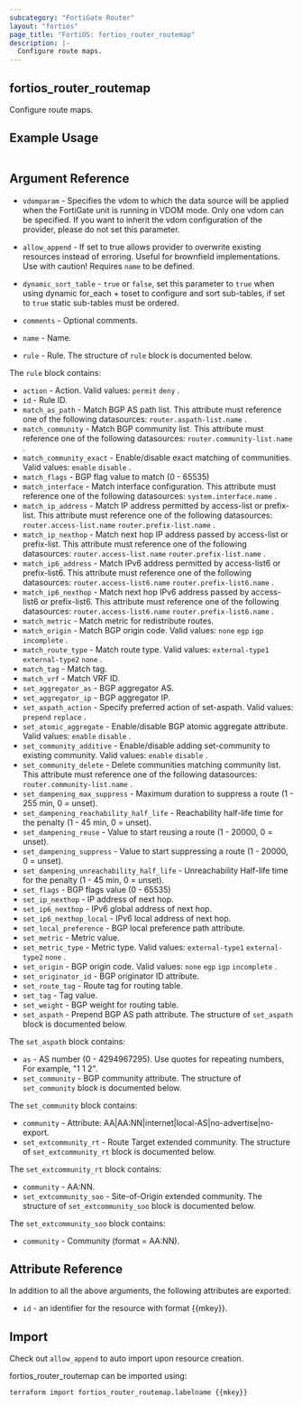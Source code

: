 ```yaml
---
subcategory: "FortiGate Router"
layout: "fortios"
page_title: "FortiOS: fortios_router_routemap"
description: |-
  Configure route maps.
---
```


## fortios_router_routemap
Configure route maps.

## Example Usage

```hcl

```

## Argument Reference
* `vdomparam` - Specifies the vdom to which the data source will be applied when the FortiGate unit is running in VDOM mode. Only one vdom can be specified. If you want to inherit the vdom configuration of the provider, please do not set this parameter.
* `allow_append` - If set to true allows provider to overwrite existing resources instead of erroring. Useful for brownfield implementations. Use with caution! Requires `name` to be defined.
* `dynamic_sort_table` - `true` or `false`, set this parameter to `true` when using dynamic for_each + toset to configure and sort sub-tables, if set to `true` static sub-tables must be ordered.

* `comments` - Optional comments.
* `name` - Name.
* `rule` - Rule. The structure of `rule` block is documented below.

The `rule` block contains:

* `action` - Action. Valid values: `permit` `deny` .
* `id` - Rule ID.
* `match_as_path` - Match BGP AS path list. This attribute must reference one of the following datasources: `router.aspath-list.name` .
* `match_community` - Match BGP community list. This attribute must reference one of the following datasources: `router.community-list.name` .
* `match_community_exact` - Enable/disable exact matching of communities. Valid values: `enable` `disable` .
* `match_flags` - BGP flag value to match (0 - 65535)
* `match_interface` - Match interface configuration. This attribute must reference one of the following datasources: `system.interface.name` .
* `match_ip_address` - Match IP address permitted by access-list or prefix-list. This attribute must reference one of the following datasources: `router.access-list.name` `router.prefix-list.name` .
* `match_ip_nexthop` - Match next hop IP address passed by access-list or prefix-list. This attribute must reference one of the following datasources: `router.access-list.name` `router.prefix-list.name` .
* `match_ip6_address` - Match IPv6 address permitted by access-list6 or prefix-list6. This attribute must reference one of the following datasources: `router.access-list6.name` `router.prefix-list6.name` .
* `match_ip6_nexthop` - Match next hop IPv6 address passed by access-list6 or prefix-list6. This attribute must reference one of the following datasources: `router.access-list6.name` `router.prefix-list6.name` .
* `match_metric` - Match metric for redistribute routes.
* `match_origin` - Match BGP origin code. Valid values: `none` `egp` `igp` `incomplete` .
* `match_route_type` - Match route type. Valid values: `external-type1` `external-type2` `none` .
* `match_tag` - Match tag.
* `match_vrf` - Match VRF ID.
* `set_aggregator_as` - BGP aggregator AS.
* `set_aggregator_ip` - BGP aggregator IP.
* `set_aspath_action` - Specify preferred action of set-aspath. Valid values: `prepend` `replace` .
* `set_atomic_aggregate` - Enable/disable BGP atomic aggregate attribute. Valid values: `enable` `disable` .
* `set_community_additive` - Enable/disable adding set-community to existing community. Valid values: `enable` `disable` .
* `set_community_delete` - Delete communities matching community list. This attribute must reference one of the following datasources: `router.community-list.name` .
* `set_dampening_max_suppress` - Maximum duration to suppress a route (1 - 255 min, 0 = unset).
* `set_dampening_reachability_half_life` - Reachability half-life time for the penalty (1 - 45 min, 0 = unset).
* `set_dampening_reuse` - Value to start reusing a route (1 - 20000, 0 = unset).
* `set_dampening_suppress` - Value to start suppressing a route (1 - 20000, 0 = unset).
* `set_dampening_unreachability_half_life` - Unreachability Half-life time for the penalty (1 - 45 min, 0 = unset).
* `set_flags` - BGP flags value (0 - 65535)
* `set_ip_nexthop` - IP address of next hop.
* `set_ip6_nexthop` - IPv6 global address of next hop.
* `set_ip6_nexthop_local` - IPv6 local address of next hop.
* `set_local_preference` - BGP local preference path attribute.
* `set_metric` - Metric value.
* `set_metric_type` - Metric type. Valid values: `external-type1` `external-type2` `none` .
* `set_origin` - BGP origin code. Valid values: `none` `egp` `igp` `incomplete` .
* `set_originator_id` - BGP originator ID attribute.
* `set_route_tag` - Route tag for routing table.
* `set_tag` - Tag value.
* `set_weight` - BGP weight for routing table.
* `set_aspath` - Prepend BGP AS path attribute. The structure of `set_aspath` block is documented below.

The `set_aspath` block contains:

* `as` - AS number (0 - 4294967295). Use quotes for repeating numbers, For example, "1 1 2".
* `set_community` - BGP community attribute. The structure of `set_community` block is documented below.

The `set_community` block contains:

* `community` - Attribute: AA|AA:NN|internet|local-AS|no-advertise|no-export.
* `set_extcommunity_rt` - Route Target extended community. The structure of `set_extcommunity_rt` block is documented below.

The `set_extcommunity_rt` block contains:

* `community` - AA:NN.
* `set_extcommunity_soo` - Site-of-Origin extended community. The structure of `set_extcommunity_soo` block is documented below.

The `set_extcommunity_soo` block contains:

* `community` - Community (format = AA:NN).

## Attribute Reference

In addition to all the above arguments, the following attributes are exported:
* `id` - an identifier for the resource with format {{mkey}}.

## Import

Check out `allow_append` to auto import upon resource creation.

fortios_router_routemap can be imported using:
```sh
terraform import fortios_router_routemap.labelname {{mkey}}
```
